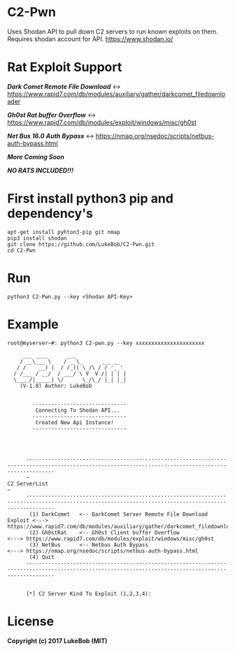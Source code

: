 # C2-Pwn
Uses Shodan API to pull down C2 servers to run known exploits on them.
Requires shodan account for API. https://www.shodan.io/


# Rat Exploit Support
***Dark Comet Remote File Download*** <-> https://www.rapid7.com/db/modules/auxiliary/gather/darkcomet_filedownloader

***Gh0st Rat buffer Overflow*** <-> https://www.rapid7.com/db/modules/exploit/windows/misc/gh0st

***Net Bus 16.0 Auth Bypass*** <-> https://nmap.org/nsedoc/scripts/netbus-auth-bypass.html

***More Coming Soon***

***NO RATS INCLUDED!!!***

# First install python3 pip and dependency's

    apt-get install pyhton3-pip git nmap
    pip3 install shodan
    git clone https://github.com/LukeBob/C2-Pwn.git
    cd C2-Pwn
 
# Run
    python3 C2-Pwn.py --key <Shodan API-Key>
    
    
# Example

    root@myserver~#: python3 C2-pwn.py --key xxxxxxxxxxxxxxxxxxxxxx

         ___ ____      ___
        / __\___ \    / _ \_      ___ __
       / /    __) |  / /_)| \ /\ / / '_ '
      / /___ / __/  / ___/ \ V  V /| | | |
      \____/|_____| \/      \_/\_/ |_| |_|
        (V-1.0) Author: LukeBob


            ------------------------------
             Connecting To Shodan API...
            ------------------------------
             Created New Api Instance!
            ------------------------------




          -----------------------------------------------------------------------------------------------------------------------------------------------------
          ~                                                               C2 ServerList                                                                       ~
          -----------------------------------------------------------------------------------------------------------------------------------------------------
           (1) DarkComet   <-- DarkComet Server Remote File Download Exploit <---> https://www.rapid7.com/db/modules/auxiliary/gather/darkcomet_filedownloader
           (2) Gh0stRat    <-- Gh0st Client buffer Overflow                  <---> https://www.rapid7.com/db/modules/exploit/windows/misc/gh0st
           (3) NetBus      <-- Netbus Auth Bypass                            <---> https://nmap.org/nsedoc/scripts/netbus-auth-bypass.html
           (4) Quit
          -----------------------------------------------------------------------------------------------------------------------------------------------------


          [*] C2 Server Kind To Exploit (1,2,3,4):



# License

**Copyright (c) 2017 LukeBob (MIT)**
